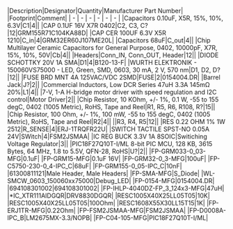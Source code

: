 ﻿|Description|Designator|Quantity|Manufacturer Part Number| |Footprint|Comment|
| - | - | - | - | - | - |
|Capacitors 0.10uF, X5R, 15%, 10%, 6.3V|C1|4||
|CAP 0.1UF 16V X7R 0402|C2, C3, C?|12|GRM155R71C104KA88D|
|CAP CER 100UF 6.3V X5R 1210|C\_in|4|GRM32ER60J107ME20L|
|Capacitors 68uF|C\_out|4||
|Chip Multilayer Ceramic Capacitors for General Purpose, 0402, 10000pF, X7R, 15%, 10%, 50V|Cb|4||
|Headers|Conn\_IN, Conn\_OUT, Header|12||
|DIODE SCHOTTKY 20V 1A SMA|D1|4|B120-13-F|
|WURTH ELEKTRONIK - 150060VS75000 - LED, Green, SMD, 0603, 30 mA, 2 V, 570 nm|D1, D2, D?|12||
|FUSE BRD MNT 4A 125VAC/VDC 2SMD|FUSE|2|0154004\.DR|
|Barrel Jack|J?|2||
|Commercial Inductors, Low DCR Series 47uH 3.3A 145mΩ 20%|L1|4||
|7-V, 1-A H-bridge motor driver with speed regulation and I2C control|Motor Driver|2||
|Chip Resistor, 10 KOhm, +/- 1%, 0.1 W, -55 to 155 degC, 0402 (1005 Metric), RoHS, Tape and Reel|R1, R5, R6, R108, R?|15||
|Chip Resistor, 100 Ohm, +/- 1%, 100 mW, -55 to 155 degC, 0402 (1005 Metric), RoHS, Tape and Reel|R2|4||
||R3, R4, R5|12||
|RES 0.22 OHM 1% 1W 2512|R\_SENSE|4|ERJ-1TRQFR22U|
|SWITCH TACTILE SPST-NO 0.05A 24V|SWitch|4|FSM2JSMAA|
|IC REG BUCK 3.3V 1A 8SOIC|Switiching Voltage Regulator|3||
|PIC18F27Q10T-I/ML 8-bit PIC MCU, 128 KB, 3615 Bytes, 64 MHz, 1.8 to 5.5V, QFN-28, RoHS|U?|2||
|FP-GRM033-0\_03-MFG|0\.1uF|
|FP-GRM15-MFG|0\.1uF 16V|
|FP-GRM32-0\_3-MFG|100uF|
|FP-C5750-230-0\_4-IPC\_C|68uF|
|FP-GRM155-0\_05-IPC\_C|10nF|
|61300811121|Male Header, Male Headers|
|FP-SMA-MFG|S\_Diode|
|WL-SMCW\_0603\_150060xx75000|Debug\_LED|
|FP-0154-MFG|0154004\.DR|
|694108301002|694108301002|
|FP-IHLP-4040DZ-FP\_3\_124x3-MFG|47uH|
|\*IC\_XTR111AIDGQR|DRV8830DGQR|
|RESC1005X40X25LL05T05|10K|
|RESC1005X40X25LL05T05|100Ohm|
|RESC1608X55X30LL15T15|1K|
|FP-ERJ1TR-MFG|0\.22Ohm|
|FP-FSM2JSMAA-MFG|FSM2JSMAA|
|FP-D0008A-IPC\_B|LM2675MX-3.3/NOPB|
|FP-C04-105-MFG|PIC18F27Q10T-I/ML|



